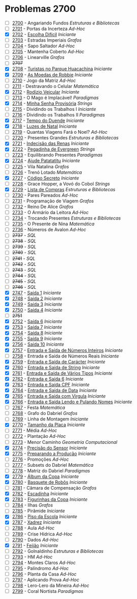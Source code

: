 # Problemas 2700

  - [ ]  [2700](https://www.urionlinejudge.com.br/judge/pt/problems/view/2700) - Angariando Fundos *Estruturas e Bibliotecas*
  - [ ]  [2701](https://www.urionlinejudge.com.br/judge/pt/problems/view/2701) - Portas da Incerteza *Ad-Hoc*
  - [x]  [2702](https://www.urionlinejudge.com.br/judge/pt/problems/view/2702) - [Escolha Difícil](https://github.com/potigol/URI-Potigol/blob/master/src/2700/2702.poti) *Iniciante*
  - [ ]  [2703](https://www.urionlinejudge.com.br/judge/pt/problems/view/2703) - Estradas Imperiais *Grafos*
  - [ ]  [2704](https://www.urionlinejudge.com.br/judge/pt/problems/view/2704) - Sapo Saltador *Ad-Hoc*
  - [ ]  [2705](https://www.urionlinejudge.com.br/judge/pt/problems/view/2705) - Mantenha Coberto *Ad-Hoc*
  - [ ]  [2706](https://www.urionlinejudge.com.br/judge/pt/problems/view/2706) - Linearville *Grafos*
  - [ ] ~~2707~~
  - [x]  [2708](https://www.urionlinejudge.com.br/judge/pt/problems/view/2708) - [Turistas no Parque Huacachina](https://github.com/potigol/URI-Potigol/blob/master/src/2700/2708.poti) *Iniciante*
  - [x]  [2709](https://www.urionlinejudge.com.br/judge/pt/problems/view/2709) - [As Moedas de Robbie](https://github.com/potigol/URI-Potigol/blob/master/src/2700/2709.poti) *Iniciante*
  - [ ]  [2710](https://www.urionlinejudge.com.br/judge/pt/problems/view/2710) - Jogo da Matriz *Ad-Hoc*
  - [ ]  [2711](https://www.urionlinejudge.com.br/judge/pt/problems/view/2711) - Destravando o Celular *Matemática*
  - [x]  [2712](https://www.urionlinejudge.com.br/judge/pt/problems/view/2712) - [Rodízio Veicular](https://github.com/potigol/URI-Potigol/blob/master/src/2700/2712.poti) *Iniciante*
  - [ ]  [2713](https://www.urionlinejudge.com.br/judge/pt/problems/view/2713) - O Mago é Implacável! *Paradigmas*
  - [x]  [2714](https://www.urionlinejudge.com.br/judge/pt/problems/view/2714) - [Minha Senha Provisória](https://github.com/potigol/URI-Potigol/blob/master/src/2700/2714.poti) *Strings*
  - [ ]  [2715](https://www.urionlinejudge.com.br/judge/pt/problems/view/2715) - Dividindo os Trabalhos I *Iniciante*
  - [ ]  [2716](https://www.urionlinejudge.com.br/judge/pt/problems/view/2716) - Dividindo os Trabalhos II *Paradigmas*
  - [x]  [2717](https://www.urionlinejudge.com.br/judge/pt/problems/view/2717) - [Tempo do Duende](https://github.com/potigol/URI-Potigol/blob/master/src/2700/2717.poti) *Iniciante*
  - [x]  [2718](https://www.urionlinejudge.com.br/judge/pt/problems/view/2718) - [Luzes de Natal](https://github.com/potigol/URI-Potigol/blob/master/src/2700/2718.poti) *Iniciante*
  - [ ]  [2719](https://www.urionlinejudge.com.br/judge/pt/problems/view/2719) - Quantas Viagens Fará o Noel? *Ad-Hoc*
  - [ ]  [2720](https://www.urionlinejudge.com.br/judge/pt/problems/view/2720) - Presentes Grandes *Estruturas e Bibliotecas*
  - [x]  [2721](https://www.urionlinejudge.com.br/judge/pt/problems/view/2721) - [Indecisão das Renas](https://github.com/potigol/URI-Potigol/blob/master/src/2700/2721.poti) *Iniciante*
  - [x]  [2722](https://www.urionlinejudge.com.br/judge/pt/problems/view/2722) - [Pegadinha de Evergreen](https://github.com/potigol/URI-Potigol/blob/master/src/2700/2722.poti) *Strings*
  - [ ]  [2723](https://www.urionlinejudge.com.br/judge/pt/problems/view/2723) - Equilibrando Presentes *Paradigmas*
  - [x]  [2724](https://www.urionlinejudge.com.br/judge/pt/problems/view/2724) - [Ajude Patatatitu](https://github.com/potigol/URI-Potigol/blob/master/src/2700/2724.poti) *Iniciante*
  - [ ]  [2725](https://www.urionlinejudge.com.br/judge/pt/problems/view/2725) - Vila Natalina *Grafos*
  - [ ]  [2726](https://www.urionlinejudge.com.br/judge/pt/problems/view/2726) - Trenó Lotado *Matemática*
  - [x]  [2727](https://www.urionlinejudge.com.br/judge/pt/problems/view/2727) - [Código Secreto](https://github.com/potigol/URI-Potigol/blob/master/src/2700/2727.poti) *Iniciante*
  - [ ]  [2728](https://www.urionlinejudge.com.br/judge/pt/problems/view/2728) - Grace Hopper, a Vovó do Cobol *Strings*
  - [x]  [2729](https://www.urionlinejudge.com.br/judge/pt/problems/view/2729) - [Lista de Compras](https://github.com/potigol/URI-Potigol/blob/master/src/2700/2729.poti) *Estruturas e Bibliotecas*
  - [ ]  [2730](https://www.urionlinejudge.com.br/judge/pt/problems/view/2730) - Pares Pareados *Ad-Hoc*
  - [ ]  [2731](https://www.urionlinejudge.com.br/judge/pt/problems/view/2731) - Programação de Viagem *Grafos*
  - [ ]  [2732](https://www.urionlinejudge.com.br/judge/pt/problems/view/2732) - Reino De Alice *Grafos*
  - [ ]  [2733](https://www.urionlinejudge.com.br/judge/pt/problems/view/2733) - O Armário da Leitora *Ad-Hoc*
  - [ ]  [2734](https://www.urionlinejudge.com.br/judge/pt/problems/view/2734) - Trocando Presentes *Estruturas e Bibliotecas*
  - [ ]  [2735](https://www.urionlinejudge.com.br/judge/pt/problems/view/2735) - O Presente de Nina *Matemática*
  - [ ]  [2736](https://www.urionlinejudge.com.br/judge/pt/problems/view/2736) - Números de Avalon *Ad-Hoc*
  - [ ]  ~~2737~~ - *SQL*
  - [ ]  ~~2738~~ - *SQL*
  - [ ]  ~~2739~~ - *SQL*
  - [ ]  ~~2740~~ - *SQL*
  - [ ]  ~~2741~~ - *SQL*
  - [ ]  ~~2742~~ - *SQL*
  - [ ]  ~~2743~~ - *SQL*
  - [ ]  ~~2744~~ - *SQL*
  - [ ]  ~~2745~~ - *SQL*
  - [ ]  ~~2746~~ - *SQL*
  - [x]  [2747](https://www.urionlinejudge.com.br/judge/pt/problems/view/2747) - [Saída 1](https://github.com/potigol/URI-Potigol/blob/master/src/2700/2747.poti) *Iniciante*
  - [x]  [2748](https://www.urionlinejudge.com.br/judge/pt/problems/view/2748) - [Saída 2](https://github.com/potigol/URI-Potigol/blob/master/src/2700/2748.poti) *Iniciante*
  - [x]  [2749](https://www.urionlinejudge.com.br/judge/pt/problems/view/2749) - [Saída 3](https://github.com/potigol/URI-Potigol/blob/master/src/2700/2749.poti) *Iniciante*
  - [x]  [2750](https://www.urionlinejudge.com.br/judge/pt/problems/view/2750) - [Saída 4](https://github.com/potigol/URI-Potigol/blob/master/src/2700/2750.poti) *Iniciante*
  - [ ] ~~2751~~
  - [x]  [2752](https://www.urionlinejudge.com.br/judge/pt/problems/view/2752) - [Saída 6](https://github.com/potigol/URI-Potigol/blob/master/src/2700/2752.poti) *Iniciante*
  - [x]  [2753](https://www.urionlinejudge.com.br/judge/pt/problems/view/2753) - [Saída 7](https://github.com/potigol/URI-Potigol/blob/master/src/2700/2753.poti) *Iniciante*
  - [x]  [2754](https://www.urionlinejudge.com.br/judge/pt/problems/view/2754) - [Saída 8](https://github.com/potigol/URI-Potigol/blob/master/src/2700/2754.poti) *Iniciante*
  - [x]  [2755](https://www.urionlinejudge.com.br/judge/pt/problems/view/2755) - [Saída 9](https://github.com/potigol/URI-Potigol/blob/master/src/2700/2755.poti) *Iniciante*
  - [x]  [2756](https://www.urionlinejudge.com.br/judge/pt/problems/view/2756) - [Saída 10](https://github.com/potigol/URI-Potigol/blob/master/src/2700/2756.poti) *Iniciante*
  - [x]  [2757](https://www.urionlinejudge.com.br/judge/pt/problems/view/2757) - [Entrada e Saída de Números Inteiros](https://github.com/potigol/URI-Potigol/blob/master/src/2700/2757.poti) *Iniciante*
  - [ ]  [2758](https://www.urionlinejudge.com.br/judge/pt/problems/view/2758) - Entrada e Saída de Números Reais *Iniciante*
  - [x]  [2759](https://www.urionlinejudge.com.br/judge/pt/problems/view/2759) - [Entrada e Saída de Carácter](https://github.com/potigol/URI-Potigol/blob/master/src/2700/2759.poti) *Iniciante*
  - [x]  [2760](https://www.urionlinejudge.com.br/judge/pt/problems/view/2760) - [Entrada e Saída de String](https://github.com/potigol/URI-Potigol/blob/master/src/2700/2760.poti) *Iniciante*
  - [x]  [2761](https://www.urionlinejudge.com.br/judge/pt/problems/view/2761) - [Entrada e Saída de Vários Tipos](https://github.com/potigol/URI-Potigol/blob/master/src/2700/2761.poti) *Iniciante*
  - [x]  [2762](https://www.urionlinejudge.com.br/judge/pt/problems/view/2762) - [Entrada e Saída 6](https://github.com/potigol/URI-Potigol/blob/master/src/2700/2762.poti) *Iniciante*
  - [x]  [2763](https://www.urionlinejudge.com.br/judge/pt/problems/view/2763) - [Entrada e Saída CPF](https://github.com/potigol/URI-Potigol/blob/master/src/2700/2763.poti) *Iniciante*
  - [x]  [2764](https://www.urionlinejudge.com.br/judge/pt/problems/view/2764) - [Entrada e Saída de Data](https://github.com/potigol/URI-Potigol/blob/master/src/2700/2764.poti) *Iniciante*
  - [x]  [2765](https://www.urionlinejudge.com.br/judge/pt/problems/view/2765) - [Entrada e Saída com Virgula](https://github.com/potigol/URI-Potigol/blob/master/src/2700/2765.poti) *Iniciante*
  - [x]  [2766](https://www.urionlinejudge.com.br/judge/pt/problems/view/2766) - [Entrada e Saída Lendo e Pulando Nomes](https://github.com/potigol/URI-Potigol/blob/master/src/2700/2766.poti) *Iniciante*
  - [ ]  [2767](https://www.urionlinejudge.com.br/judge/pt/problems/view/2767) - Festa *Matemática*
  - [ ]  [2768](https://www.urionlinejudge.com.br/judge/pt/problems/view/2768) - Grafo do Dabriel *Grafos*
  - [ ]  [2769](https://www.urionlinejudge.com.br/judge/pt/problems/view/2769) - Linha de Montagem *Iniciante*
  - [x]  [2770](https://www.urionlinejudge.com.br/judge/pt/problems/view/2770) - [Tamanho da Placa](https://github.com/potigol/URI-Potigol/blob/master/src/2700/2770.poti) *Iniciante*
  - [ ]  [2771](https://www.urionlinejudge.com.br/judge/pt/problems/view/2771) - Média *Ad-Hoc*
  - [ ]  [2772](https://www.urionlinejudge.com.br/judge/pt/problems/view/2772) - Plantação *Ad-Hoc*
  - [ ]  [2773](https://www.urionlinejudge.com.br/judge/pt/problems/view/2773) - Menor Caminho *Geometria Computacional*
  - [x]  [2774](https://www.urionlinejudge.com.br/judge/pt/problems/view/2774) - [Precisão do Sensor](https://github.com/potigol/URI-Potigol/blob/master/src/2700/2774.poti) *Iniciante*
  - [x]  [2775](https://www.urionlinejudge.com.br/judge/pt/problems/view/2775) - [Preparando a Produção](https://github.com/potigol/URI-Potigol/blob/master/src/2700/2775.poti) *Iniciante*
  - [ ]  [2776](https://www.urionlinejudge.com.br/judge/pt/problems/view/2776) - Promoções *Ad-Hoc*
  - [ ]  [2777](https://www.urionlinejudge.com.br/judge/pt/problems/view/2777) - Subsets do Dabriel *Matemática*
  - [ ]  [2778](https://www.urionlinejudge.com.br/judge/pt/problems/view/2778) - Matriz do Dabriel *Paradigmas*
  - [x]  [2779](https://www.urionlinejudge.com.br/judge/pt/problems/view/2779) - [Álbum da Copa](https://github.com/potigol/URI-Potigol/blob/master/src/2700/2779.poti) *Iniciante*
  - [x]  [2780](https://www.urionlinejudge.com.br/judge/pt/problems/view/2780) - [Basquete de Robôs](https://github.com/potigol/URI-Potigol/blob/master/src/2700/2780.poti) *Iniciante*
  - [ ]  [2781](https://www.urionlinejudge.com.br/judge/pt/problems/view/2781) - Câmara de Compensação *Grafos*
  - [x]  [2782](https://www.urionlinejudge.com.br/judge/pt/problems/view/2782) - [Escadinha](https://github.com/potigol/URI-Potigol/blob/master/src/2700/2782.poti) *Iniciante*
  - [x]  [2783](https://www.urionlinejudge.com.br/judge/pt/problems/view/2783) - [Figurinhas da Copa](https://github.com/potigol/URI-Potigol/blob/master/src/2700/2783.poti) *Iniciante*
  - [ ]  [2784](https://www.urionlinejudge.com.br/judge/pt/problems/view/2784) - Ilhas *Grafos*
  - [ ]  [2785](https://www.urionlinejudge.com.br/judge/pt/problems/view/2785) - Pirâmide *Iniciante*
  - [x]  [2786](https://www.urionlinejudge.com.br/judge/pt/problems/view/2786) - [Piso da Escola](https://github.com/potigol/URI-Potigol/blob/master/src/2700/2786.poti) *Iniciante*
  - [x]  [2787](https://www.urionlinejudge.com.br/judge/pt/problems/view/2787) - [Xadrez](https://github.com/potigol/URI-Potigol/blob/master/src/2700/2787.poti) *Iniciante*
  - [ ]  [2788](https://www.urionlinejudge.com.br/judge/pt/problems/view/2788) - Aula *Ad-Hoc*
  - [ ]  [2789](https://www.urionlinejudge.com.br/judge/pt/problems/view/2789) - Crise Hídrica *Ad-Hoc*
  - [ ]  [2790](https://www.urionlinejudge.com.br/judge/pt/problems/view/2790) - Dados *Ad-Hoc*
  - [x]  [2791](https://www.urionlinejudge.com.br/judge/pt/problems/view/2791) - [Feijão](https://github.com/potigol/URI-Potigol/blob/master/src/2700/2791.poti) *Iniciante*
  - [ ]  [2792](https://www.urionlinejudge.com.br/judge/pt/problems/view/2792) - Golnaldinho *Estruturas e Bibliotecas*
  - [ ]  [2793](https://www.urionlinejudge.com.br/judge/pt/problems/view/2793) - HM *Ad-Hoc*
  - [ ]  [2794](https://www.urionlinejudge.com.br/judge/pt/problems/view/2794) - Montes Claros *Ad-Hoc*
  - [ ]  [2795](https://www.urionlinejudge.com.br/judge/pt/problems/view/2795) - Palíndromo *Ad-Hoc*
  - [ ]  [2796](https://www.urionlinejudge.com.br/judge/pt/problems/view/2796) - Planta da Casa *Ad-Hoc*
  - [ ]  [2797](https://www.urionlinejudge.com.br/judge/pt/problems/view/2797) - Aplicando Prova *Ad-Hoc*
  - [ ]  [2798](https://www.urionlinejudge.com.br/judge/pt/problems/view/2798) - Lero-Lero da Mineira *Ad-Hoc*
  - [ ]  [2799](https://www.urionlinejudge.com.br/judge/pt/problems/view/2799) - Coral Nortista *Paradigmas*
